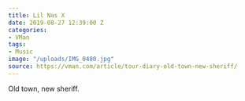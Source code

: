 ```yaml
---
title: Lil Nas X
date: 2019-08-27 12:39:00 Z
categories:
- VMan
tags:
- Music
image: "/uploads/IMG_0480.jpg"
source: https://vman.com/article/tour-diary-old-town-new-sheriff/
---
```


Old town, new sheriff.